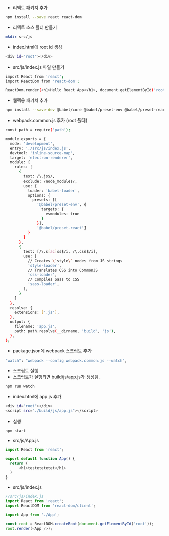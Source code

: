 - 리액트 패키지 추가

```bash
npm install --save react react-dom
```

- 리액트 소스 폴더 만들기

```bash
mkdir src/js
```

- index.html에 root id 생성

```bash
<div id="root"></div>
```

- src/js/index.js 파일 만들기

```bash
import React from 'react';
import ReactDom from 'react-dom';

ReactDom.render(<h1>Hello React App</h1>, document.getElementById('root'));
```

- 웹팩용 패키치 추가

```bash
npm install --save-dev @babel/core @babel/preset-env @babel/preset-react babel-loader css-loader style-loader sass-loader sass webpack webpack-cli
```

- webpack.common.js 추가 (root 폴더)

```bash
const path = require('path');

module.exports = {
  mode: 'development',
  entry: './src/js/index.js',
  devtool: 'inline-source-map',
  target: 'electron-renderer',
  module: {
    rules: [
      {
        test: /\.js$/,
        exclude: /node_modules/,
        use: {
          loader: 'babel-loader',
          options: {
            presets: [[
              '@babel/preset-env', {
                targets: {
                  esmodules: true
                }
              }],
              '@babel/preset-react']
          }
        }
      },
      {
        test: [/\.s[ac]ss$/i, /\.css$/i],
        use: [
          // Creates \`style\` nodes from JS strings
          'style-loader',
          // Translates CSS into CommonJS
          'css-loader',
          // Compiles Sass to CSS
          'sass-loader',
        ],
      }
    ]
  },
  resolve: {
    extensions: ['.js'],
  },
  output: {
    filename: 'app.js',
    path: path.resolve(__dirname, 'build', 'js'),
  },
};
```

- package.json에 webpack 스크립트 추가

```bash
"watch": "webpack --config webpack.common.js --watch",
```

- 스크립트 실행  
- 스크립트가 실행되면 build/js/app.js가 생성됨.

```bash
npm run watch
```

- index.html에 app.js 추가

```bash
<div id="root"></div>
<script src="./build/js/app.js"></script>
```

- 실행

```bash
npm start
```

- src/js/App.js

```js
import React from 'react';

export default function App() {
  return (
      <h1>testetetetet</h1>
  )
}

```


- src/js/index.js

```js
//src/js/index.js
import React from 'react';
import ReactDOM from 'react-dom/client'; 

import App from './App';

const root = ReactDOM.createRoot(document.getElementById('root'));
root.render(<App />);
```
